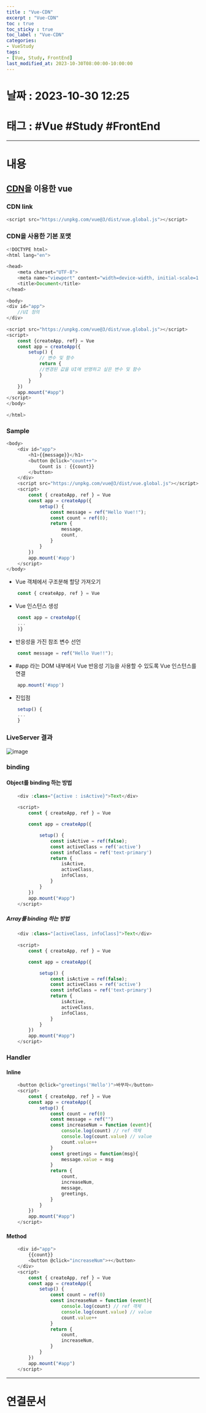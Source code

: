 ```yaml
---
title : "Vue-CDN"
excerpt : "Vue-CDN"
toc : true
toc_sticky : true
toc_label : "Vue-CDN"
categories:
- VueStudy
tags:
- [Vue, Study, FrontEnd]
last_modified_at: 2023-10-30T08:00:00-10:00:00
---
```


# 날짜 : 2023-10-30 12:25

# 태그 : #Vue #Study #FrontEnd 
---

# 내용

## [CDN](../../webcommon/WebCommon-CDN)을 이용한 vue 

### CDN link

```javascript
<script src="https://unpkg.com/vue@3/dist/vue.global.js"></script>
```

### CDN을 사용한 기본 포맷

```javascript
<!DOCTYPE html>  
<html lang="en">  
  
<head>  
    <meta charset="UTF-8">  
    <meta name="viewport" content="width=device-width, initial-scale=1.0">  
    <title>Document</title>  
</head>  
  
<body>  
<div id="app">  
    //UI 정의
</div>  
  
<script src="https://unpkg.com/vue@3/dist/vue.global.js"></script>  
<script>  
    const {createApp, ref} = Vue  
    const app = createApp({  
        setup() {  
		    // 변수 및 함수
            return {  
            //변경된 값을 UI에 반영하고 싶은 변수 및 함수
            }  
        }  
    })  
    app.mount("#app")  
</script>  
</body>  
  
</html>
```

### Sample

```javascript
<body>
    <div id="app">
        <h1>{{message}}</h1>
        <button @click="count++">
            Count is : {{count}}
        </button>
    </div>
    <script src="https://unpkg.com/vue@3/dist/vue.global.js"></script>
    <script>
        const { createApp, ref } = Vue
        const app = createApp({ 
            setup() {
                const message = ref("Hello Vue!!");
                const count = ref(0);
                return {
                    message,
                    count,
                }
            }
        })
        app.mount('#app')
    </script>
</body>
```

-  Vue 객체에서 구조분해 할당 가져오기

```javascript
	const { createApp, ref } = Vue 
```

- Vue 인스턴스 생성

```javascript
	const app = createApp({ 
	...
	)}
```

- 반응성을 가진 참조 변수 선언

```javascript
	const message = ref("Hello Vue!!");
```

- \#app 라는 DOM 내부에서 Vue 반응성 기능을 사용할 수 있도록 Vue 인스턴스를 연결

```javascript
	app.mount('#app')
```

- 진입점

```javascript
	setup() {
	...
	}
```

### LiveServer 결과
  
![image](../../assets/images/VueCDNSample.png)

### binding

#### Object를 binding 하는 방법

```javascript
	<div :class="{active : isActive}">Text</div>
	
    <script>
        const { createApp, ref } = Vue

        const app = createApp({

            setup() {
                const isActive = ref(false);
                const activeClass = ref('active')
                const infoClass = ref('text-primary')
                return {
                    isActive,
                    activeClass,
                    infoClass,
                }
            }
        })
        app.mount("#app")
    </script>
```

##### Array를 binding 하는 방법

```javascript
	<div :class="[activeClass, infoClass]">Text</div>
    
    <script>
        const { createApp, ref } = Vue

        const app = createApp({

            setup() {
                const isActive = ref(false);
                const activeClass = ref('active')
                const infoClass = ref('text-primary')
                return {
                    isActive,
                    activeClass,
                    infoClass,
                }
            }
        })
        app.mount("#app")
    </script>
```

### Handler

#### Inline

```javascript
	<button @click="greetings('Hello')">바꾸자</button>
	<script>
		const { createApp, ref } = Vue
		const app = createApp({
			setup() {
				const count = ref(0)
				const message = ref("")
				const increaseNum = function (event){
					console.log(count) // ref 객체
					console.log(count.value) // value
					count.value++
				}
				const greetings = function(msg){
					message.value = msg
				}
				return {
					count,
					increaseNum,
					message,
					greetings,
				}
			}
		})
		app.mount("#app")
	</script>
```

#### Method

```javascript
	<div id="app">
		{{count}}
		<button @click="increaseNum">+</button>
	</div>
	<script>
		const { createApp, ref } = Vue
		const app = createApp({
			setup() {
				const count = ref(0)
				const increaseNum = function (event){
					console.log(count) // ref 객체
					console.log(count.value) // value
					count.value++
				}
				return {
					count,
					increaseNum,
				}
			}
		})
		app.mount("#app")
	</script>
```

---

# 연결문서